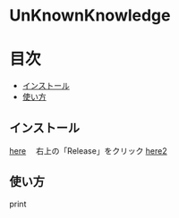 # UnKnownKnowledge

# 目次
- [インストール](#インストール)
- [使い方](#使い方)


## インストール
[here](https://user-images.githubusercontent.com/100707322/191524519-3b34a749-9c2a-4fbb-9256-7782495d0a17.png)　
右上の「Release」をクリック
[here2](https://user-images.githubusercontent.com/100707322/191525307-711a8a85-9cc7-4be7-b503-f8d5818f5427.png)

## 使い方
print
